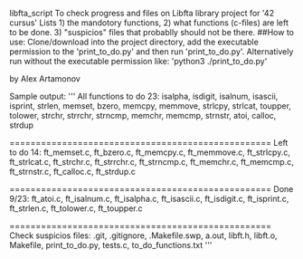 libfta_script
To check progress and files on Libfta library project for '42 cursus'
Lists 1) the mandotory functions, 2) what functions (c-files) are left to be done. 3) "suspicios" files that probablly should not be there.
##How to use:
Clone/download into the project directory, add the executable permission to the 'print_to_do.py' and then run 'print_to_do.py'. 
Alternatively run without the executable permission like: 'python3 ./print_to_do.py'

by Alex Artamonov

Sample output:
'''
All functions to do 23:
isalpha, isdigit, isalnum, isascii, isprint, strlen, memset, bzero, memcpy, memmove, strlcpy, strlcat, toupper, tolower, strchr, strrchr, strncmp, memchr, memcmp, strnstr, atoi, calloc, strdup

==================================================
Left to do 14:
ft_memset.c, ft_bzero.c, ft_memcpy.c, ft_memmove.c, ft_strlcpy.c, ft_strlcat.c, ft_strchr.c, ft_strrchr.c, ft_strncmp.c, ft_memchr.c, ft_memcmp.c, ft_strnstr.c, ft_calloc.c, ft_strdup.c

==================================================
Done 9/23:
ft_atoi.c, ft_isalnum.c, ft_isalpha.c, ft_isascii.c, ft_isdigit.c, ft_isprint.c, ft_strlen.c, ft_tolower.c, ft_toupper.c

==================================================
Check suspicios files:
.git, .gitignore, .Makefile.swp, a.out, libft.h, libft.o, Makefile, print_to_do.py, tests.c, to_do_functions.txt
'''
